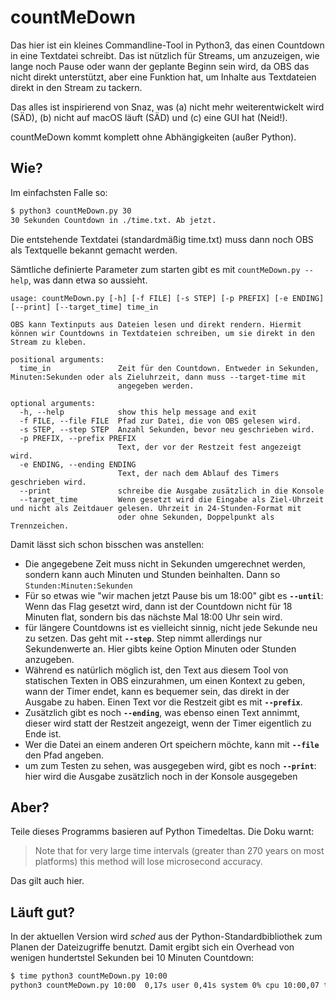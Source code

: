 # countMeDown

Das hier ist ein kleines Commandline-Tool in Python3, das einen Countdown in eine Textdatei schreibt. Das ist nützlich für Streams, um anzuzeigen, wie lange noch Pause oder wann der geplante Beginn sein wird, da OBS das nicht direkt unterstützt, aber eine Funktion hat, um Inhalte aus Textdateien direkt in den Stream zu tackern. 

Das alles ist inspirierend von Snaz, was (a) nicht mehr weiterentwickelt wird (SÄD), (b) nicht auf macOS läuft (SÄD) und (c) eine GUI hat (Neid!).

countMeDown kommt komplett ohne Abhängigkeiten (außer Python).



## Wie? 
Im einfachsten Falle so:

```bash
$ python3 countMeDown.py 30
30 Sekunden Countdown in ./time.txt. Ab jetzt.
```
Die entstehende Textdatei (standardmäßig time.txt) muss dann noch OBS als Textquelle bekannt gemacht werden. 

Sämtliche definierte Parameter zum starten gibt es mit `countMeDown.py --help`, was dann etwa so aussieht.

```
usage: countMeDown.py [-h] [-f FILE] [-s STEP] [-p PREFIX] [-e ENDING] [--print] [--target_time] time_in

OBS kann Textinputs aus Dateien lesen und direkt rendern. Hiermit können wir Countdowns in Textdateien schreiben, um sie direkt in den
Stream zu kleben.

positional arguments:
  time_in               Zeit für den Countdown. Entweder in Sekunden, Minuten:Sekunden oder als Zieluhrzeit, dann muss --target-time mit
                        angegeben werden.

optional arguments:
  -h, --help            show this help message and exit
  -f FILE, --file FILE  Pfad zur Datei, die von OBS gelesen wird.
  -s STEP, --step STEP  Anzahl Sekunden, bevor neu geschrieben wird.
  -p PREFIX, --prefix PREFIX
                        Text, der vor der Restzeit fest angezeigt wird.
  -e ENDING, --ending ENDING
                        Text, der nach dem Ablauf des Timers geschrieben wird.
  --print               schreibe die Ausgabe zusätzlich in die Konsole
  --target_time         Wenn gesetzt wird die Eingabe als Ziel-Uhrzeit und nicht als Zeitdauer gelesen. Uhrzeit in 24-Stunden-Format mit
                        oder ohne Sekunden, Doppelpunkt als Trennzeichen.
```

Damit lässt sich schon bisschen was anstellen:

- Die angegebene Zeit muss nicht in Sekunden umgerechnet werden, sondern kann auch Minuten und Stunden beinhalten. Dann so `Stunden:Minuten:Sekunden`
- Für so etwas wie "wir machen jetzt Pause bis um 18:00" gibt es **`--until`**: Wenn das Flag gesetzt wird, dann ist der Countdown nicht für 18 Minuten flat, sondern bis das nächste Mal 18:00 Uhr sein wird. 
- für längere Countdowns ist es vielleicht sinnig, nicht jede Sekunde neu zu setzen. Das geht mit **`--step`**. Step nimmt allerdings nur Sekundenwerte an. Hier gibts keine Option Minuten oder Stunden anzugeben.
- Während es natürlich möglich ist, den Text aus diesem Tool von statischen Texten in OBS einzurahmen, um einen Kontext zu geben, wann der Timer endet, kann es bequemer sein, das direkt in der Ausgabe zu haben. Einen Text vor die Restzeit gibt es mit **`--prefix`**.
- Zusätzlich gibt es noch **`--ending`**, was ebenso einen Text annimmt, dieser wird statt der Restzeit angezeigt, wenn der Timer eigentlich zu Ende ist. 
- Wer die Datei an einem anderen Ort speichern möchte, kann mit **`--file`** den Pfad angeben.
- um zum Testen zu sehen, was ausgegeben wird, gibt es noch **`--print`**: hier wird die Ausgabe zusätzlich noch in der Konsole ausgegeben

## Aber?

Teile dieses Programms basieren auf Python Timedeltas. Die Doku warnt: 

> Note that for very large time intervals (greater than 270 years on most platforms) this method will lose microsecond accuracy.

Das gilt auch hier.

## Läuft gut?

In der aktuellen Version wird _sched_ aus der Python-Standardbibliothek zum Planen der Dateizugriffe benutzt. Damit ergibt sich ein Overhead von wenigen hundertstel Sekunden bei 10 Minuten Countdown: 

```bash
$ time python3 countMeDown.py 10:00
python3 countMeDown.py 10:00  0,17s user 0,41s system 0% cpu 10:00,07 total
```
